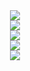 <div style="text-align:center"><img src=".\resources\fig1.png" /></div>

<div style="text-align:center"><img src=".\resources\fig2.png" /></div>

<div style="text-align:center"><img src=".\resources\fig3.png" /></div>

<div style="text-align:center"><img src=".\resources\fig4.png" /></div>

<div style="text-align:center"><img src=".\resources\fig5.png" /></div>